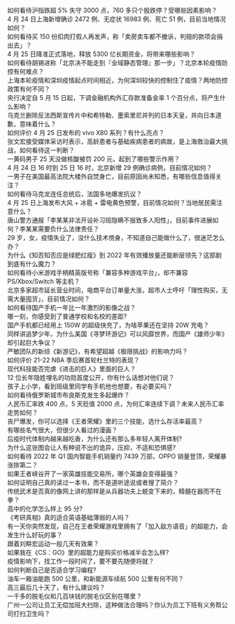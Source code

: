 如何看待沪指跌超 5% 失守 3000 点，760 多只个股跌停？受哪些因素影响？  
4 月 24 日上海新增确诊 2472 例、无症状 16983 例、死亡 51 例，目前当地情况如何？  
如何看待买 150 份扣肉打假人再发声，称「卖房卖车都不撤诉，判赔的款项会捐出去」？  
4 月 25 日降准正式落地，释放 5300 亿长期资金，将带来哪些影响？  
如何看待胡锡进称「北京决不能走到『全域静态管理』那一步」？北京本轮疫情防控有何难点？  
上海本轮疫情和深圳疫情起点时间相近，为何深圳较快的控制住了疫情？两地防控政策有何不同？  
央行决定自 5 月 15 日起，下调金融机构外汇存款准备金率 1 个百分点，将产生什么影响？  
乌克兰删除反法西斯宣传片中和希特勒、墨索里尼并列的日本天皇，并向日本道歉，意味着什么？  
如何评价 4 月 25 日发布的 vivo X80 系列？有什么亮点？  
张文宏接受媒体采访时表示，高龄患者与基础疾病患者的病故，是上海救治最大挑战，如何看待这一判断？  
一黄码男子 25 天没做核酸被罚 200 元，起到了哪些警示作用？  
4 月 24 日 16 时到 25 日 16 时，北京新增 29 例确诊病例，目前情况如何？  
一男子在美国最高法院大楼外自焚身亡，目前原因尚未知悉，有哪些信息值得关注？  
如何看待马克龙连任总统后，法国多地爆发抗议？  
4 月 25 日上海发布大风 + 冰雹 + 雷电黄色预警，目前情况如何？当地居民需注意什么？  
唐山警方通报「李某某非法开设补习班隐瞒不报致多人阳性」，目前事件进展如何？李某某需要负什么法律责任？  
29 岁，女，疫情失业了，没什么技术傍身，不知道自己能做什么了，很迷茫怎么办？  
为什么《知否知否应是绿肥红瘦》到 2022 年有效播放量还能断层领先？这部剧到底有什么魔力？  
如何看待小米游戏手柄精英版号称「兼容多种游戏平台」，却不兼容 PS/Xbox/Switch 等主机？  
北京多家超市延长营业时间，电商平台订单量大涨，超市人士呼吁「理性购买，无需大量囤货」，目前情况如何？  
如何看待国产手机一年比一年激烈的影像之战？  
哪一刻，你感受到了普通学校和名校的差距?  
国产手机都已经用上 150W 的超级快充了，为啥苹果还在坚持 20W 充电？  
同样讲追梦少年，为什么美国《寻梦环游记》可以风靡世界，而国产《雄师少年》却引起巨大争议？  
严敏团队的新综《新游记》，有希望超越《极限挑战》的影响力吗？  
如何评价 21-22 NBA 季后赛首轮杜兰特的表现？  
现代科技能否完虐《进击的巨人》里面的巨人？  
12 位长年隐姓埋名的功勋首度公开，你有什么话想对他们说？  
孩子上小学，看到班级里同学有手机他也想要，有必要买吗？  
如何看待俄罗斯城市布良斯克发生多起爆炸？  
人民币汇率跌 400 点，5 天贬值 2000 点，为何汇率连续下调？未来人民币汇率走势如何？  
丧尸爆发，你可以选择《王者荣耀》里的三个技能，选什么存活率最高？  
有哪些名气很大，但很少人看过的漫画？  
后疫时代体制内越来越吃香，为什么还有那么多年轻人离开体制?  
为什么这张图会让人有种说不出的诡异，压抑，不适和恐惧感?  
如何看待 2022 年 Q1 国内智能手机销量约 7439 万部，OPPO 销量登顶，荣耀暴涨排第二？  
如果王者峡谷开了一家英雄技能交易所，哪个英雄会变得最强？  
如何证明自己真的读过一本书，而不是道听途说或者搜了简介？  
传统武术是否真的像网上讲的那样是从兵器功夫上蜕变下来的，精髓在器而不在拳？  
高中的化学怎么样上 95 分?  
《考研真相》真的适合英语基础薄弱的人吗？  
有一天你突然发现，自己在王者荣耀游戏里拥有了「加入敌方语音」的超能力，会发生什么好玩的事？  
跟着刘畊宏运动一般几天有效果？  
如果我在《CS：GO》里的超能力是购买价格减半会怎么样?  
疫情影响下，找工作一段时间了，要不要先随便将就？  
如何判断自己是否适合学习编程?  
油车一箱油能跑 500 公里，和新能源车续航 500 公里有何不同？  
高三最后几十天了，有什么建议吗？  
一千多的脱毛仪和几百块钱的脱毛仪区别在哪里？  
广州一公司让员工无偿加班大扫除，这种做法合理吗？你认为员工下班有义务帮公司打扫卫生吗？  
